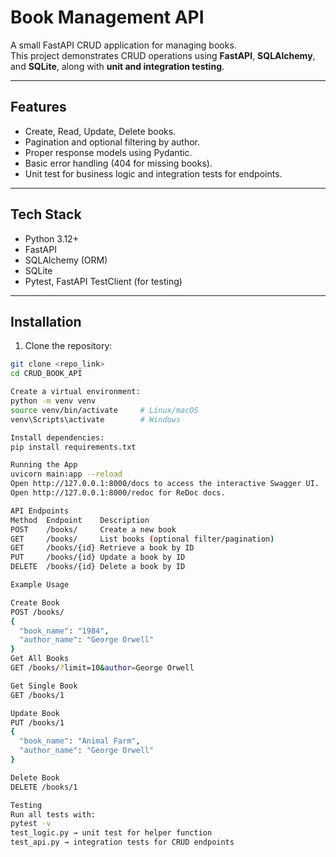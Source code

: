 # Book Management API

A small FastAPI CRUD application for managing books.  
This project demonstrates CRUD operations using **FastAPI**, **SQLAlchemy**, and **SQLite**, along with **unit and integration testing**.

---

## Features

- Create, Read, Update, Delete books.
- Pagination and optional filtering by author.
- Proper response models using Pydantic.
- Basic error handling (404 for missing books).
- Unit test for business logic and integration tests for endpoints.

---

## Tech Stack

- Python 3.12+
- FastAPI
- SQLAlchemy (ORM)
- SQLite
- Pytest, FastAPI TestClient (for testing)

---

## Installation

1. Clone the repository:
```bash
git clone <repo_link>
cd CRUD_BOOK_API

Create a virtual environment:
python -m venv venv
source venv/bin/activate     # Linux/macOS
venv\Scripts\activate        # Windows

Install dependencies:
pip install requirements.txt

Running the App
uvicorn main:app --reload
Open http://127.0.0.1:8000/docs to access the interactive Swagger UI.
Open http://127.0.0.1:8000/redoc for ReDoc docs.

API Endpoints
Method	Endpoint	Description
POST	/books/	    Create a new book
GET	    /books/	    List books (optional filter/pagination)
GET	    /books/{id}	Retrieve a book by ID
PUT	    /books/{id}	Update a book by ID
DELETE	/books/{id}	Delete a book by ID

Example Usage

Create Book
POST /books/
{
  "book_name": "1984",
  "author_name": "George Orwell"
}
Get All Books
GET /books/?limit=10&author=George Orwell

Get Single Book
GET /books/1

Update Book
PUT /books/1
{
  "book_name": "Animal Farm",
  "author_name": "George Orwell"
}

Delete Book
DELETE /books/1

Testing
Run all tests with:
pytest -v
test_logic.py → unit test for helper function
test_api.py → integration tests for CRUD endpoints